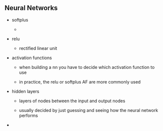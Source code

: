 ## Neural Networks

- softplus

    - 

- relu

    - rectified linear unit

- activation functions

    - when building a nn you have to decide which activation function to use
    
    - in practice, the relu or softplus AF are more commonly used

- hidden layers

    - layers of nodes between the input and output nodes

    - usually decided by just guessing and seeing how the neural network performs

- 
